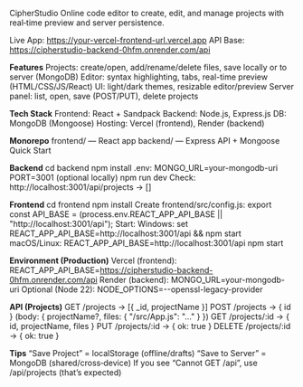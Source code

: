 CipherStudio
Online code editor to create, edit, and manage projects with real‑time preview and server persistence.

Live App: https://your-vercel-frontend-url.vercel.app
API Base: https://cipherstudio-backend-0hfm.onrender.com/api


****Features****
Projects: create/open, add/rename/delete files, save locally or to server (MongoDB)
Editor: syntax highlighting, tabs, real-time preview (HTML/CSS/JS/React)
UI: light/dark themes, resizable editor/preview
Server panel: list, open, save (POST/PUT), delete projects

****Tech Stack****
Frontend: React + Sandpack
Backend: Node.js, Express.js
DB: MongoDB (Mongoose)
Hosting: Vercel (frontend), Render (backend)

****Monorepo****
frontend/ — React app
backend/ — Express API + Mongoose
Quick Start

****Backend****
cd backend
npm install
.env:
    MONGO_URL=your-mongodb-uri
    PORT=3001 (optional locally)
npm run dev
Check: http://localhost:3001/api/projects → []

****Frontend****
cd frontend
npm install
Create frontend/src/config.js:
   export const API_BASE = (process.env.REACT_APP_API_BASE || "http://localhost:3001/api");
Start:
   Windows: set REACT_APP_API_BASE=http://localhost:3001/api && npm start
   macOS/Linux: REACT_APP_API_BASE=http://localhost:3001/api npm start

****Environment (Production)****
Vercel (frontend): REACT_APP_API_BASE=https://cipherstudio-backend-0hfm.onrender.com/api
Render (backend): MONGO_URL=your-mongodb-uri
Optional (Node 22): NODE_OPTIONS=--openssl-legacy-provider

****API (Projects)****
GET /projects → [{ _id, projectName }]
POST /projects → { id } (body: { projectName?, files: { "/src/App.js": "..." } })
GET /projects/:id → { id, projectName, files }
PUT /projects/:id → { ok: true }
DELETE /projects/:id → { ok: true }

****Tips****
“Save Project” = localStorage (offline/drafts)
“Save to Server” = MongoDB (shared/cross‑device)
If you see “Cannot GET /api”, use /api/projects (that’s expected)

